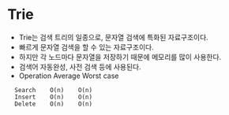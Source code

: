 # Trie
- Trie는 검색 트리의 일종으로, 문자열 검색에 특화된 자료구조이다.
- 빠르게 문자열 검색을 할 수 있는 자료구조이다.
- 하지만 각 노드마다 문자열을 저장하기 때문에 메모리를 많이 사용한다.
- 검색어 자동완성, 사전 검색 등에 사용된다.
- Operation	Average	Worst case
```
  Search	O(n)	O(n)
  Insert	O(n)	O(n)
  Delete	O(n)	O(n)
```
